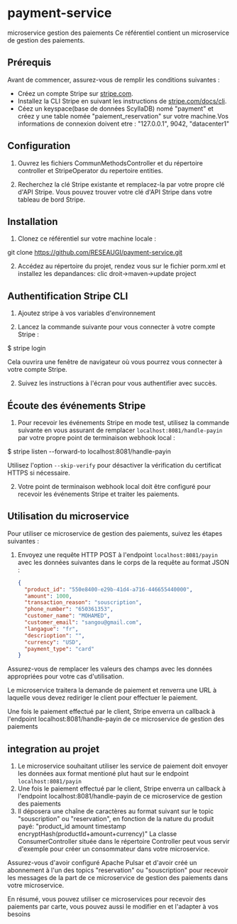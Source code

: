 # payment-service
microservice gestion des paiements
Ce référentiel contient un microservice de gestion des paiements.

## Prérequis

Avant de commencer, assurez-vous de remplir les conditions suivantes :

- Créez un compte Stripe sur [stripe.com](https://stripe.com).
- Installez la CLI Stripe en suivant les instructions de [stripe.com/docs/cli](https://stripe.com/docs/cli).
- Céez un keyspace(base de données ScyllaDB) nomé "payment" et créez y une table nomée "paiement_reservation" sur votre machine.Vos informations de connexion 
  doivent etre  : "127.0.0.1", 9042, "datacenter1"
  
## Configuration

1. Ouvrez les fichiers CommunMethodsController et du répertoire controller et StripeOperator du repertoire entities.

2. Recherchez la clé Stripe existante et remplacez-la par votre propre clé d'API Stripe. Vous pouvez trouver votre clé d'API Stripe dans votre tableau de bord Stripe.

## Installation

1. Clonez ce référentiel sur votre machine locale :

git clone https://github.com/RESEAUGI/payment-service.git


2. Accédez au répertoire du projet, rendez vous sur le fichier porm.xml et installez les depandances: clic droit->maven->update project

## Authentification Stripe CLI

1. Ajoutez stripe à vos variables d'environnement
   
3.  Lancez la commande suivante pour vous connecter à votre compte Stripe :
   
$ stripe login

Cela ouvrira une fenêtre de navigateur où vous pourrez vous connecter à votre compte Stripe.

2. Suivez les instructions à l'écran pour vous authentifier avec succès.

## Écoute des événements Stripe

1. Pour recevoir les événements Stripe en mode test, utilisez la commande suivante en vous assurant de remplacer `localhost:8081/handle-payin` par votre propre point de terminaison webhook local :

$ stripe listen --forward-to localhost:8081/handle-payin

Utilisez l'option `--skip-verify` pour désactiver la vérification du certificat HTTPS si nécessaire.

2. Votre point de terminaison webhook local doit être configuré pour recevoir les événements Stripe et traiter les paiements.

## Utilisation du microservice

Pour utiliser ce microservice de gestion des paiements, suivez les étapes suivantes :

1. Envoyez une requête HTTP POST à l'endpoint `localhost:8081/payin` avec les données suivantes dans le corps de la requête au format JSON :

   ```json
   {
     "product_id": "550e8400-e29b-41d4-a716-446655440000",
     "amount": 1000,
     "transaction_reason": "souscription",
     "phone_number": "650361353",
     "customer_name": "MOHAMED",
     "customer_email": "sangou@gmail.com",
     "langague": "fr",
     "descrioption": "",
     "currency": "USD",
     "payment_type": "card"
   }
Assurez-vous de remplacer les valeurs des champs avec les données appropriées pour votre cas d'utilisation.

Le microservice traitera la demande de paiement et renverra une URL à laquelle vous devez rediriger le client pour effectuer le paiement.

Une fois le paiement effectué par le client, Stripe enverra un callback à l'endpoint localhost:8081/handle-payin de ce  microservice de gestion des paiements


## integration au projet
1. Le microservice souhaitant utiliser les service de paiement doit envoyer les données aux format mentioné plut haut sur le endpoint `localhost:8081/payin`
2. Une fois le paiement effectué par le client, Stripe enverra un callback à l'endpoint localhost:8081/handle-payin de ce  microservice de gestion des paiements 
3. Il déposera une chaîne de caractères au format suivant sur le topic "souscription" ou "reservation", en fonction de la nature du produit payé:
   "product_id amount timestamp encryptHash(productId+amount+currency)"
La classe ConsumerController située dans le répertoire Controller peut vous servir d'exemple pour créer un consommateur dans votre microservice.

Assurez-vous d'avoir configuré Apache Pulsar et d'avoir créé un abonnement à l'un des topics "reservation" ou "souscription" pour recevoir les messages de la part de ce microservice de gestion des paiements dans votre microservice.

En résumé, vous pouvez utiliser ce microservices pour recevoir des paiements par carte, vous pouvez aussi le modifier en et l'adapter à vos besoins 
       
